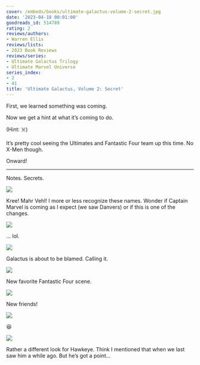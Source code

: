 ```yaml
---
cover: /embeds/books/ultimate-galactus-volume-2-secret.jpg
date: '2023-04-18 00:01:00'
goodreads_id: 514789
rating: 2
reviews/authors:
- Warren Ellis
reviews/lists:
- 2023 Book Reviews
reviews/series:
- Ultimate Galactus Trilogy
- Ultimate Marvel Universe
series_index:
- 2
- 41
title: 'Ultimate Galactus, Volume 2: Secret'
---
```

First, we learned something was coming. 

Now we get a hint at what it’s coming to do. 

(Hint: ☠️)

It’s pretty cool seeing the Ultimates and Fantastic Four team up this time. No X-Men though. 

Onward!

<!--more-->

---



Notes. Secrets. 

![](/embeds/books/attachments/ultimate-galactus-2-secrets-textbundle-32b3f5.png)

Kree! Mahr Vehl! I more or less recognize these names. Wonder if Captain Marvel is coming as I expect (we saw Danvers) or if this is one of the changes. 

![](/embeds/books/attachments/ultimate-galactus-2-secrets-textbundle-32387b.png)

… lol. 

![](/embeds/books/attachments/ultimate-galactus-2-secrets-textbundle-86ba99.png)

Galactus is about to be blamed. Calling it. 

![](/embeds/books/attachments/ultimate-galactus-2-secrets-textbundle-c31dd4.png)

New favorite Fantastic Four scene. 

![](/embeds/books/attachments/ultimate-galactus-2-secrets-textbundle-5dbe49.png)

New friends!

![](/embeds/books/attachments/ultimate-galactus-2-secrets-textbundle-6529fa.png)

😆

![](/embeds/books/attachments/ultimate-galactus-2-secrets-textbundle-4cd670.png)

Rather a different look for Hawkeye. Think I mentioned that when we last saw him a while ago. But he’s got a point…




